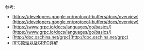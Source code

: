参考:
- [https://developers.google.cn/protocol-buffers/docs/overview](https://developers.google.cn/protocol-buffers/docs/overview)
- [https://www.grpc.io/docs/languages/go/basics/](https://www.grpc.io/docs/languages/go/basics/)
- [http://doc.oschina.net/grpc](http://doc.oschina.net/grpc)
- [RPC原理以及GRPC详解](https://www.cnblogs.com/awesomeHai/p/liuhai.html)